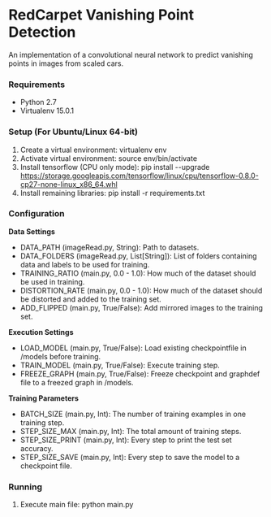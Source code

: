 # RedCarpet Vanishing Point Detection

An implementation of a convolutional neural network to predict vanishing points in images from scaled cars.

### Requirements

- Python 2.7
- Virtualenv 15.0.1

### Setup (For Ubuntu/Linux 64-bit)

1. Create a virtual environment: virtualenv env
2. Activate virtual environment: source env/bin/activate
3. Install tensorflow (CPU only mode): pip install --upgrade https://storage.googleapis.com/tensorflow/linux/cpu/tensorflow-0.8.0-cp27-none-linux_x86_64.whl
4. Install remaining libraries: pip install -r requirements.txt

### Configuration

**Data Settings**
- DATA_PATH (imageRead.py, String): Path to datasets.
- DATA_FOLDERS (imageRead.py, List[String]): List of folders containing data and labels to be used for training.
- TRAINING_RATIO (main.py, 0.0 - 1.0): How much of the dataset should be used in training.
- DISTORTION_RATE (main.py, 0.0 - 1.0): How much of the dataset should be distorted and added to the training set.
- ADD_FLIPPED (main.py, True/False): Add mirrored images to the training set.

**Execution Settings**
- LOAD_MODEL (main.py, True/False): Load existing checkpointfile in /models before training.
- TRAIN_MODEL (main.py, True/False): Execute training step.
- FREEZE_GRAPH (main.py, True/False): Freeze checkpoint and graphdef file to a freezed graph in /models.

**Training Parameters**
- BATCH_SIZE (main.py, Int): The number of training examples in one training step.
- STEP_SIZE_MAX (main.py, Int): The total amount of training steps.
- STEP_SIZE_PRINT (main.py, Int): Every step to print the test set accuracy.
- STEP_SIZE_SAVE (main.py, Int): Every step to save the model to a checkpoint file.

### Running

1. Execute main file: python main.py
